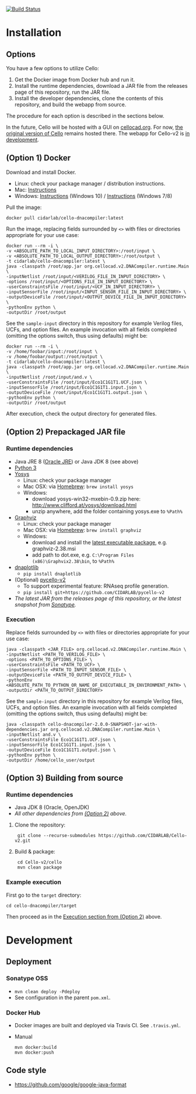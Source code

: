 [![Build Status](https://travis-ci.org/CIDARLAB/Cello-v2.svg?branch=develop)](https://travis-ci.org/CIDARLAB/Cello-v2)

# Installation

## Options

You have a few options to utilize Cello:

1. Get the Docker image from Docker hub and run it.
2. Install the runtime dependencies, download a JAR file from the releases page of this repository, run the JAR file.
3. Install the developer dependencies, clone the contents of this repository, and build the webapp from source.

The procedure for each option is described in the sections below.

In the future, Cello will be hosted with a GUI on [cellocad.org](http://cellocad.org). For now, [the original version of Cello](https://github.com/CIDARLAB/cello) remains hosted there. The webapp for Cello-v2 is [in development](https://github.com/CIDARLAB/Cello-v2-webapp).

## (Option 1) Docker

Download and install Docker.

  + Linux: check your package manager / distribution instructions.
  + Mac: [Instructions](https://docs.docker.com/docker-for-mac/install/)
  + Windows: [Instructions](https://docs.docker.com/docker-for-windows/install/) (Windows 10) / [Instructions](https://docs.docker.com/toolbox/toolbox_install_windows/) (Windows 7/8)

Pull the image:

    docker pull cidarlab/cello-dnacompiler:latest

Run the image, replacing fields surrounded by `<>` with files or directories appropriate for your use case:

    docker run --rm -i \
    -v <ABSOLUTE_PATH_TO_LOCAL_INPUT_DIRECTORY>:/root/input \
    -v <ABSOLUTE_PATH_TO_LOCAL_OUTPUT_DIRECTORY>:/root/output \
    -t cidarlab/cello-dnacompiler:latest \
    java -classpath /root/app.jar org.cellocad.v2.DNACompiler.runtime.Main \
    -inputNetlist /root/input/<VERILOG_FILE_IN_INPUT_DIRECTORY> \
    -options /root/input/<OPTIONS_FILE_IN_INPUT_DIRECTORY> \
    -userConstraintsFile /root/input/<UCF_IN_INPUT_DIRECTORY> \
    -inputSensorFile /root/input/<INPUT_SENSOR_FILE_IN_INPUT_DIRECTORY> \
    -outputDeviceFile /root/input/<OUTPUT_DEVICE_FILE_IN_INPUT_DIRECTORY> \
    -pythonEnv python \
    -outputDir /root/output

See the `sample-input` directory in this repository for example Verilog files, UCFs, and option files. An example invocation with all fields completed (omitting the options switch, thus using defaults) might be:

    docker run --rm -i \
    -v /home/foobar/input:/root/input \
    -v /home/foobar/output:/root/output \
    -t cidarlab/cello-dnacompiler:latest \
    java -classpath /root/app.jar org.cellocad.v2.DNACompiler.runtime.Main \
    -inputNetlist /root/input/and.v \
    -userConstraintsFile /root/input/Eco1C1G1T1.UCF.json \
    -inputSensorFile /root/input/Eco1C1G1T1.input.json \
    -outputDeviceFile /root/input/Eco1C1G1T1.output.json \
    -pythonEnv python \
    -outputDir /root/output

After execution, check the output directory for generated files.

<a id="install-option-2"></a>
## (Option 2) Prepackaged JAR file

### Runtime dependencies

  + Java JRE 8 ([Oracle JRE](https://www.oracle.com/java/technologies/javase-jre8-downloads.html)) or Java JDK 8 (see above)
  + [Python 3](https://www.python.org/downloads/)
  + [Yosys](http://www.clifford.at/yosys/)
    - Linux: check your package manager
    - Mac OSX: via [Homebrew][1]: `brew install yosys`
    - Windows:
      * download yosys-win32-mxebin-0.9.zip here: <http://www.clifford.at/yosys/download.html>
      * unzip anywhere, add the folder containing yosys.exe to `%Path%`
  + [Graphviz](http://www.graphviz.org/)
    - Linux: check your package manager
    - Mac OSX: via [Homebrew][1]: `brew install graphviz`
    - Windows:
      * download and install the [latest executable package](https://graphviz.gitlab.io/_pages/Download/Download_windows.html), e.g. graphviz-2.38.msi
      * add path to dot.exe, e.g. `C:\Program Files (x86)\Graphvix2.38\bin`, to `%Path%`
  + [dnaplotlib](https://github.com/VoigtLab/dnaplotlib)
    - `pip install dnaplotlib`
  + (Optional) [pycello-v2](https://github.com/CIDARLAB/pycello-v2)
    - To support experimental feature: RNAseq profile generation.
    - `pip install git+https://github.com/CIDARLAB/pycello-v2`
  + *The latest JAR from the releases page of this repository, or the latest snapshot from [Sonatype](https://oss.sonatype.org/#nexus-search;quick~cello-dnacompiler).*

### Execution

Replace fields surrounded by `<>` with files or directories appropriate for your use case:

    java -classpath <JAR_FILE> org.cellocad.v2.DNACompiler.runtime.Main \
    -inputNetlist <PATH_TO_VERILOG_FILE> \
    -options <PATH_TO_OPTIONS_FILE> \
    -userConstraintsFile <PATH_TO_UCF> \
    -inputSensorFile <PATH_TO_INPUT_SENSOR_FILE> \
    -outputDeviceFile <PATH_TO_OUTPUT_DEVICE_FILE> \
    -pythonEnv <ABSOLUTE_PATH_TO_PYTHON_OR_NAME_OF_EXECUTABLE_IN_ENVIRONMENT_PATH> \
    -outputDir <PATH_TO_OUTPUT_DIRECTORY>

See the `sample-input` directory in this repository for example Verilog files, UCFs, and option files. An example invocation with all fields completed (omitting the options switch, thus using defaults) might be:

    java -classpath cello-dnacompiler-2.0.0-SNAPSHOT-jar-with-dependencies.jar org.cellocad.v2.DNACompiler.runtime.Main \
    -inputNetlist and.v \
    -userConstraintsFile Eco1C1G1T1.UCF.json \
    -inputSensorFile Eco1C1G1T1.input.json \
    -outputDeviceFile Eco1C1G1T1.output.json \
    -pythonEnv python \
    -outputDir /home/cello_user/output

## (Option 3) Building from source

### Runtime dependencies

  + Java JDK 8 (Oracle, OpenJDK)
  + *All other dependencies from [(Option 2)](#option-2-prepackaged-jar-file) above.*

1. Clone the repository:

        git clone --recurse-submodules https://github.com/CIDARLAB/Cello-v2.git

2. Build & package:

        cd Cello-v2/cello
        mvn clean package

### Example execution

First go to the `target` directory:

    cd cello-dnacompiler/target

Then proceed as in the [Execution section from (Option 2)](#execution) above.

# Development

## Deployment

### Sonatype OSS

  + `mvn clean deploy -Pdeploy`
  + See configuration in the parent `pom.xml`.

### Docker Hub

  + Docker images are built and deployed via Travis CI. See `.travis.yml`.
  + Manual

        mvn docker:build
		mvn docker:push
  
## Code style

  + https://github.com/google/google-java-format

[1]: https://brew.sh/

